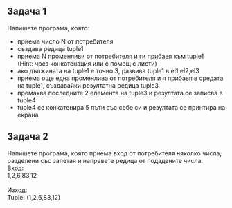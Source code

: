 ## Задача 1
Напишете програма, която:<br>
- приема число N от потребителя
- създава редица tuple1
- приема N променливи от потребителя и ги прибавя към tuple1 <br>(Hint: чрез конкатенация или с помощ с листи)
- ако дължината на tuple1 е точно 3, развива tuple1 в el1,el2,el3
- приема още една променлива от потребителя и я прибавя в средата на tuple1, създавайки резултатна редица tuple3
- премахва последните 2 елемента на tuple3 и резултата се записва в tuple4
- tuple4 се конкатенира 5 пъти със себе си и резултата се принтира на екрана

## Задача 2
Напишете програма, която приема вход от потребителя няколко числа, разделени със запетая и направете редица от подадените числа.<br>
Вход:<br> 1,2,6,83,12<br><br>
Изход:<br> Tuple: (1,2,6,83,12)
